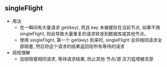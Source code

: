 ## singleFlight
- 用法
  - 在一瞬间有大量请求 get(key), 而且 key 未被缓存在当前节点, 如果不用 singleFlight, 则会导致大量重复的请求转发到数据库或其他节点。
  - 使用 singleFlight, 第一个 get(key) 到来时, singleFlight 会将相同请求全部阻塞, 然后将这个请求的结果返回给所有等待的请求
- 简短理解
  - 加锁阻塞相同请求, 等待请求结果, 防止其他 节点/源 压力猛增被击穿
